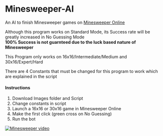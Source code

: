 # Minesweeper-AI
An AI to finish Minesweeper games on [Minesweeper Online](https://minesweeper.online)

Although this program works on Standard Mode, its Success rate will be greatly increased in No Guessing Mode     
**100% Success is not guarnteed due to the luck based nature of Minesweeper**

This Program only works on 16x16/Intermediate/Medium and 30x16/Expert/Hard

There are 4 Constants that must be changed for this program to work which are explained in the script

#### Instructions
1. Download Images folder and Script
2. Change constants in script
3. Launch a 16x16 or 30x16 game in Minesweeper Online
4. Make the first click (green cross on No Guessing)
5. Run the bot

[![Minesweeper video](https://img.youtube.com/vi/i2AWh1MgE5U/0.jpg)](https://www.youtube.com/watch?v=i2AWh1MgE5U)
